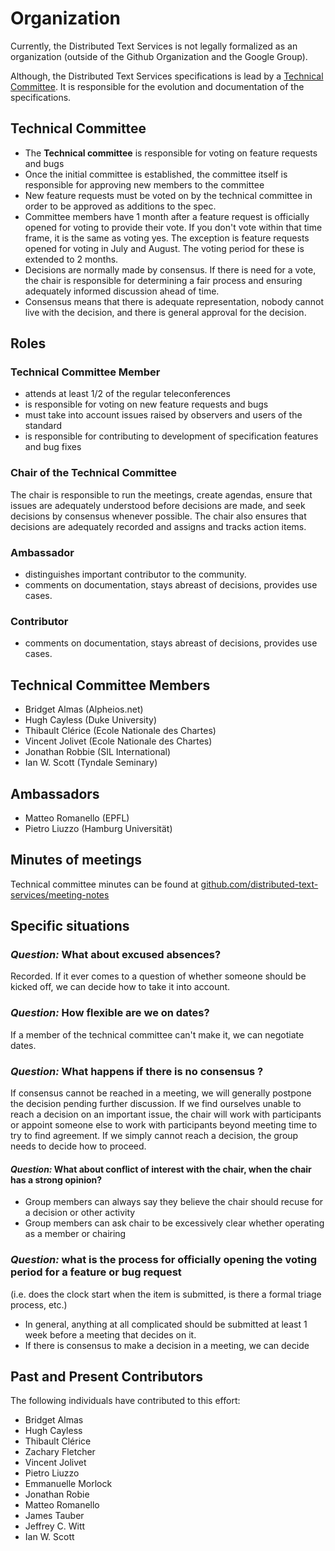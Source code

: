 # Organization

Currently, the Distributed Text Services is not legally formalized as an organization (outside of the Github Organization and the Google Group).

Although, the Distributed Text Services specifications is lead by a [Technical Committee](#technical_committee). It is responsible for the evolution and documentation of the specifications.


## Technical Committee

* The **Technical committee** is responsible for voting on feature requests and bugs
* Once the initial committee is established, the committee itself is responsible for approving new members to the committee
*  New feature requests must be voted on by the technical committee in order to be approved as additions to the spec.
* Committee members have 1 month after a feature request is officially opened for voting to provide their vote.  If you don't vote within that time frame, it is the same as voting yes. The exception is feature requests opened for voting in July and August. The voting period for these is extended to 2 months.
* Decisions are normally made by consensus.  If there is need for a vote, the chair
is responsible for determining a fair process and ensuring adequately informed
discussion ahead of time.
* Consensus means that there is adequate representation, nobody cannot live with
the decision, and there is general approval for the decision.

## Roles

### Technical Committee Member

* attends at least 1/2 of the regular teleconferences
* is responsible for voting on new feature requests and bugs
* must take into account issues raised by observers and users of the standard
* is responsible for contributing to development of specification features and bug fixes

### Chair of the Technical Committee

The chair is responsible to run the meetings, create agendas, ensure that issues are adequately understood before decisions are made, and seek decisions by consensus whenever possible. The chair also ensures that decisions are adequately recorded and assigns and tracks action items.

### Ambassador

* distinguishes important contributor to the community.
* comments on documentation, stays abreast of decisions, provides use cases.

### Contributor

* comments on documentation, stays abreast of decisions, provides use cases.

## Technical Committee Members

- Bridget Almas (Alpheios.net)
- Hugh Cayless (Duke University)
- Thibault Clérice (Ecole Nationale des Chartes)
- Vincent Jolivet (Ecole Nationale des Chartes)
- Jonathan Robbie (SIL International)
- Ian W. Scott (Tyndale Seminary)

## Ambassadors

- Matteo Romanello (EPFL)
- Pietro Liuzzo (Hamburg Universität)

## Minutes of meetings

Technical committee minutes can be found at [github.com/distributed-text-services/meeting-notes](https://github.com/distributed-text-services/meeting-notes)


## Specific situations

### *Question:* What about excused absences?

Recorded.  If it ever comes to a question of whether someone should be kicked off, we can decide how to take it into account.

### *Question:* How flexible are we on dates?

If a member of the technical committee can't make it, we can negotiate dates.

### *Question:* What happens if there is no consensus ?

If consensus cannot be reached in a meeting, we will generally postpone the decision pending further discussion. If we find ourselves unable to reach a decision on an important issue, the chair will work with participants or appoint someone else to work with participants beyond meeting time to try to find agreement. If we simply cannot reach a decision, the group needs to decide how to proceed.

#### *Question:* What about conflict of interest with the chair, when the chair has a strong opinion?

* Group members can always say they believe the chair should recuse for a decision or other activity
* Group members can ask chair to be excessively clear whether operating as a member or chairing

### *Question:* what is the process for officially opening the voting period for a feature or bug request

(i.e. does the clock start when the item is submitted, is there a formal triage process, etc.)

* In general, anything at all complicated should be submitted at least 1 week before a meeting that decides on it.
* If there is consensus to make a decision in a meeting, we can decide

## Past and Present Contributors

The following individuals have contributed to this effort:

* Bridget Almas
* Hugh Cayless
* Thibault Clérice
* Zachary Fletcher
* Vincent Jolivet
* Pietro Liuzzo
* Emmanuelle Morlock
* Jonathan Robie
* Matteo Romanello
* James Tauber
* Jeffrey C. Witt
* Ian W. Scott
